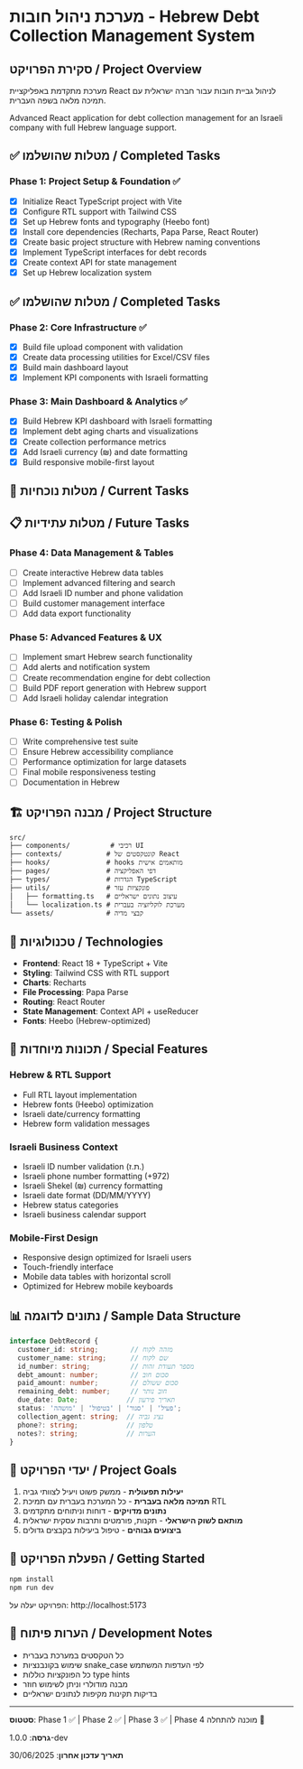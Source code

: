 # מערכת ניהול חובות - Hebrew Debt Collection Management System

## סקירת הפרויקט / Project Overview

מערכת מתקדמת באפליקציית React לניהול גביית חובות עבור חברה ישראלית עם תמיכה מלאה בשפה העברית.

Advanced React application for debt collection management for an Israeli company with full Hebrew language support.

## ✅ מטלות שהושלמו / Completed Tasks

### Phase 1: Project Setup & Foundation ✅
- [x] Initialize React TypeScript project with Vite
- [x] Configure RTL support with Tailwind CSS  
- [x] Set up Hebrew fonts and typography (Heebo font)
- [x] Install core dependencies (Recharts, Papa Parse, React Router)
- [x] Create basic project structure with Hebrew naming conventions
- [x] Implement TypeScript interfaces for debt records
- [x] Create context API for state management
- [x] Set up Hebrew localization system

## ✅ מטלות שהושלמו / Completed Tasks

### Phase 2: Core Infrastructure ✅
- [x] Build file upload component with validation
- [x] Create data processing utilities for Excel/CSV files
- [x] Build main dashboard layout
- [x] Implement KPI components with Israeli formatting

### Phase 3: Main Dashboard & Analytics ✅
- [x] Build Hebrew KPI dashboard with Israeli formatting
- [x] Implement debt aging charts and visualizations  
- [x] Create collection performance metrics
- [x] Add Israeli currency (₪) and date formatting
- [x] Build responsive mobile-first layout

## 🚧 מטלות נוכחיות / Current Tasks

## 📋 מטלות עתידיות / Future Tasks

### Phase 4: Data Management & Tables
- [ ] Create interactive Hebrew data tables
- [ ] Implement advanced filtering and search
- [ ] Add Israeli ID number and phone validation
- [ ] Build customer management interface
- [ ] Add data export functionality

### Phase 5: Advanced Features & UX
- [ ] Implement smart Hebrew search functionality
- [ ] Add alerts and notification system
- [ ] Create recommendation engine for debt collection
- [ ] Build PDF report generation with Hebrew support
- [ ] Add Israeli holiday calendar integration

### Phase 6: Testing & Polish
- [ ] Write comprehensive test suite
- [ ] Ensure Hebrew accessibility compliance
- [ ] Performance optimization for large datasets
- [ ] Final mobile responsiveness testing
- [ ] Documentation in Hebrew

## 🏗️ מבנה הפרויקט / Project Structure

```
src/
├── components/          # רכיבי UI
├── contexts/           # קונטקסטים של React
├── hooks/              # hooks מותאמים אישית
├── pages/              # דפי האפליקציה
├── types/              # הגדרות TypeScript
├── utils/              # פונקציות עזר
│   ├── formatting.ts   # עיצוב נתונים ישראליים
│   └── localization.ts # מערכת לוקליזציה בעברית
└── assets/             # קבצי מדיה
```

## 🔧 טכנולוגיות / Technologies

- **Frontend**: React 18 + TypeScript + Vite
- **Styling**: Tailwind CSS with RTL support
- **Charts**: Recharts
- **File Processing**: Papa Parse
- **Routing**: React Router
- **State Management**: Context API + useReducer
- **Fonts**: Heebo (Hebrew-optimized)

## 🌟 תכונות מיוחדות / Special Features

### Hebrew & RTL Support
- Full RTL layout implementation
- Hebrew fonts (Heebo) optimization
- Israeli date/currency formatting
- Hebrew form validation messages

### Israeli Business Context
- Israeli ID number validation (ת.ז.)
- Israeli phone number formatting (+972)
- Israeli Shekel (₪) currency formatting
- Israeli date format (DD/MM/YYYY)
- Hebrew status categories
- Israeli business calendar support

### Mobile-First Design
- Responsive design optimized for Israeli users
- Touch-friendly interface
- Mobile data tables with horizontal scroll
- Optimized for Hebrew mobile keyboards

## 📊 נתונים לדוגמה / Sample Data Structure

```typescript
interface DebtRecord {
  customer_id: string;        // מזהה לקוח
  customer_name: string;      // שם לקוח
  id_number: string;          // מספר תעודת זהות
  debt_amount: number;        // סכום חוב
  paid_amount: number;        // סכום ששולם
  remaining_debt: number;     // חוב נותר
  due_date: Date;            // תאריך פירעון
  status: 'פעיל' | 'סגור' | 'בטיפול' | 'מושהה';
  collection_agent: string;  // נציג גביה
  phone?: string;            // טלפון
  notes?: string;            // הערות
}
```

## 🎯 יעדי הפרויקט / Project Goals

1. **יעילות תפעולית** - ממשק פשוט ויעיל לצוותי גביה
2. **תמיכה מלאה בעברית** - כל המערכת בעברית עם תמיכת RTL
3. **נתונים מדויקים** - דוחות וניתוחים מתקדמים
4. **מותאם לשוק הישראלי** - תקנות, פורמטים ותרבות עסקית ישראלית
5. **ביצועים גבוהים** - טיפול ביעילות בקבצים גדולים

## 🚀 הפעלת הפרויקט / Getting Started

```bash
npm install
npm run dev
```

הפרויקט יעלה על: http://localhost:5173

## 📝 הערות פיתוח / Development Notes

- כל הטקסטים במערכת בעברית
- שימוש בקונבנציות snake_case לפי העדפות המשתמש
- כל הפונקציות כוללות type hints
- מבנה מודולרי וניתן לשימוש חוזר
- בדיקות תקינות מקיפות לנתונים ישראליים

---

**סטטוס**: Phase 1 ✅ | Phase 2 ✅ | Phase 3 ✅ | Phase 4 מוכנה להתחלה 🚀

**גרסה**: 1.0.0-dev

**תאריך עדכון אחרון**: 30/06/2025